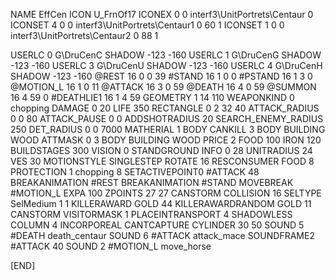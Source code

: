NAME 			EffCen
ICON 			U_FrnOf17
ICONEX 0 0 interf3\UnitPortrets\Centaur 0
ICONSET 4 0 0 interf3\UnitPortrets\Centaur1 0 60 1
ICONSET 1 0 0 interf3\UnitPortrets\Centaur2 0 88 1

USERLC 			0 G\DruCenC SHADOW -123 -160
USERLC 			1 G\DruCenG SHADOW -123 -160
USERLC 			3 G\DruCenU SHADOW -123 -160
USERLC 			4 G\DruCenH SHADOW -123 -160
@REST     		16 0 0 39 
#STAND    		16 1 0 0
#PSTAND   		16 1 3 0
@MOTION_L 		16 1 0 11
@ATTACK   		16 3 0 59
@DEATH    		16 4 0 59
@SUMMON    		16 4 59 0 
#DEATHLIE1 		16 1 4 59 
GEOMETRY 		1 14 110
WEAPONKIND 		0 chopping
DAMAGE   		0 20
LIFE     		350
RECTANGLE 		0 2 32 40
ATTACK_RADIUS 		0 0 80
ATTACK_PAUSE 		0 0
ADDSHOTRADIUS 		20
SEARCH_ENEMY_RADIUS 	250
DET_RADIUS 		0 0 7000
MATHERIAL 		1 BODY
CANKILL 3 BODY BUILDING WOOD
ATTMASK 0 3 BODY BUILDING WOOD
PRICE 			2 FOOD 100 IRON 120
BUILDSTAGES 		300
VISION 			0
STANDGROUND
INFO 			0 28
UNITRADIUS 		24
VES 			30
MOTIONSTYLE 		SINGLESTEP
ROTATE 			16
RESCONSUMER 		FOOD 8
PROTECTION 		1 chopping 8 
SETACTIVEPOINT0 	#ATTACK 48 
BREAKANIMATION 		#REST
BREAKANIMATION 		#STAND
MOVEBREAK 		#MOTION_L
EXPA 			100
ZPOINTS 		27 27
CANSTORM
COLLISION 16
SELTYPE SelMedium 1 1
KILLERAWARD             GOLD 44
KILLERAWARDRANDOM       GOLD 11
CANSTORM
VISITORMASK 1
PLACEINTRANSPORT 4
SHADOWLESS
COLUMN 4
INCORPOREAL
CANTCAPTURE
CYLINDER 30 50
SOUND 5 #DEATH death_centaur
SOUND 6 #ATTACK attack_mace
SOUNDFRAME2 #ATTACK 40
SOUND 2 #MOTION_L move_horse

[END]

